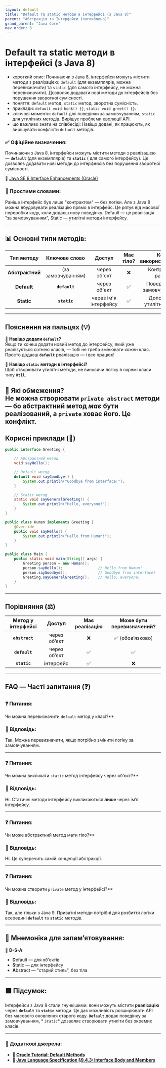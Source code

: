 ```yaml
---
layout: default
title: "Default та static методи в інтерфейсі (з Java 8)"
parent: "Абстракція та Інтерфейси (поглиблено)"
grand_parent: "Java Core"
nav_order: 3
---
```


# Default та static методи в інтерфейсі (з Java 8)

* короткий опис: Починаючи з Java 8, інтерфейси можуть містити методи з реалізацією: `default` (для екземплярів, можна
  перевизначити) та `static` (для самого інтерфейсу, не можна перевизначити). Дозволяє додавати нові методи до
  інтерфейсів без порушення зворотної сумісності.
* поняття: `default` метод, `static` метод, зворотна сумісність.
* приклади: `default void honk() {}`, `static void greet() {}`.
* ключові моменти: `default` для поведінки за замовчуванням, `static` для утилітних методів. Вирішує проблеми еволюції
  API.
* що важливо знати на співбесіді: Навіщо додані, як працюють, як вирішувати конфлікти `default` методів.

### **✅ Офіційне визначення:**

Починаючи з Java 8, інтерфейси можуть містити методи з реалізацією — **`default`** (для екземплярів) та **`static`** (
для самого інтерфейсу). Це дозволяє додавати нові методи до інтерфейсів без порушення зворотної сумісності.

🔗 [Java SE 8 Interface Enhancements (Oracle)](https://docs.oracle.com/javase/tutorial/java/IandI/defaultmethods.html)

### **🧠 Простими словами:**

Раніше інтерфейс був лише "контрактом" — без логіки. Але з Java 8 можна вбудовувати реалізацію прямо в інтерфейс. Це рятує від масової переробки коду, коли додаєш нову поведінку. Default — це реалізація "за замовчуванням", Static — утилітні методи інтерфейсу.


---

## **📊 Основні типи методів:**

|   Тип методу    |   Ключове слово    |        Доступ         | Має тіло? |    Коли використовується     |
|:---------------:|:------------------:|:---------------------:|:---------:|:----------------------------:|
| **Абстрактний** | (за замовчуванням) |     через об'єкт      |     ❌     |     Контракт, як раніше      |
|   **Default**   |   **`default`**    |     через об'єкт      |     ✅     | Поведінка "за замовчуванням" |
|   **Static**    |    **`static`**    | через ім'я інтерфейсу |     ✅     | Допоміжні / утилітні методи  |

---

## **Пояснення на пальцях (💡)**

🔸 **Навіщо додали `default`?**  
Якщо ти хочеш додати новий метод до інтерфейсу, який уже реалізується сотнею класів, — тобі не треба змінювати кожен
клас. Просто додаєш **`default`** реалізацію — і все працює\!

🔸 **Навіщо `static` методи в інтерфейсі?**  
Щоб створювати утилітні методи, не виносячи логіку в окремі класи типу **`Util`**.

🔸 **Які обмеження?**  
Не можна створювати **`private abstract`** методи — бо абстрактний метод *має* бути реалізований, а **`private`** ховає
його. Це конфлікт.
---

## **Корисні приклади (🧪)**

```java
public interface Greeting {

    // Абстрактний метод
    void sayHello();

    // Default метод
    default void sayGoodbye() {
        System.out.println("Goodbye from interface!");
    }

    // Static метод
    static void sayGeneralGreeting() {
        System.out.println("Hello, everyone!");
    }
}

public class Human implements Greeting {
    @Override
    public void sayHello() {
        System.out.println("Hello from Human!");
    }
}

public class Main {
    public static void main(String[] args) {
        Greeting person = new Human();
        person.sayHello();                // Hello from Human!
        person.sayGoodbye();              // Goodbye from interface!
        Greeting.sayGeneralGreeting();    // Hello, everyone!
    }
}
```

---

## **Порівняння (⚖️)**

| Метод у інтерфейсі |    Доступ    | Має реалізацію | Може бути перевизначений? |
|:------------------:|:------------:|:--------------:|:-------------------------:|
|   **`abstract`**   | через обʼєкт |       ❌        |      ✅ (обовʼязково)      |
|   **`default`**    | через обʼєкт |       ✅        |             ✅             |
|    **`static`**    |  інтерфейс   |       ✅        |             ❌             |

---

## **FAQ — Часті запитання (❓)**

### **❓ Питання:**

 Чи можна перевизначити `default` метод у класі?**

### **💬 Відповідь:**




Так. Можна перевизначити, якщо потрібно змінити логіку за замовчуванням.

---

### **❓ Питання:**

 Чи можна викликати `static` метод інтерфейсу через об'єкт?**

### **💬 Відповідь:**




Ні. Статичні методи інтерфейсу викликаються **лише** через ім’я інтерфейсу.

---

### **❓ Питання:**

 Чи може абстрактний метод мати тіло?**

### **💬 Відповідь:**




Ні. Це суперечить самій концепції абстракції.

---

### **❓ Питання:**

 Чи можна створити `private` метод у інтерфейсі?**

### **💬 Відповідь:**




Так, але тільки з Java 9\. Приватні методи потрібні для розбиття логіки всередині **`default`** та **`static`** методів.

---

## **🧠 Мнемоніка для запам’ятовування:**

📌 **D-S-A**:

* **D**efault — для об'єктів
* **S**tatic — для інтерфейсу
* **A**bstract — "старий стиль", без тіла

---

## **🟩 Підсумок:**

Інтерфейси з Java 8 стали гнучкішими: вони можуть містити **реалізацію** через **`default`** та **`static`** методи. Це
дає можливість розширювати API без масового оновлення старого коду. **`Default`** додає поведінку за замовчуванням, *
*`Static`** дозволяє створювати утиліти без окремих класів.

---

### **🔗 Додаткові джерела:**

* **🔗 [Oracle Tutorial: Default Methods](https://docs.oracle.com/javase/tutorial/java/IandI/defaultmethods.html)**
* **🔗 [Java Language Specification §9.4.3: Interface Body and Members](https://docs.oracle.com/javase/specs/jls/se17/html/jls-9.html#jls-9.4.3)**